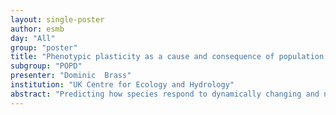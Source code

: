 ```yaml
---
layout: single-poster
author: esmb
day: "All"
group: "poster"
title: "Phenotypic plasticity as a cause and consequence of population dynamics"
subgroup: "POPD"
presenter: "Dominic  Brass"
institution: "UK Centre for Ecology and Hydrology"
abstract: "Predicting how species respond to dynamically changing and novel environments is crucial for guiding conservation and mitigation strategies. Phenotypic plasticity is a mechanism of trait variation demonstrably important in determining how individuals and populations adapt to environmental change. The effects of phenotypic plasticity can be quantified in individuals by measuring environment-trait relationships, but it is often difficult to predict how phenotypic plasticity affects populations from environment-trait relationships alone. Variation in the life-history traits expressed by individuals may alter population processes, and this in turn can feedback to induce further variation in the traits expressed by individuals. This means the assumption that environment-trait relationships validated for individuals are representative of how populations respond to environmental change risks mischaracterising the effect of environmental change on populations. Predicting the effect of phenotypic plasticity on populations necessitates the development and utilisation of specialised predictive tools able to integrate empirically verified mechanisms of trait variation into a population's dynamical processes. We have derived a novel general mathematical framework linking trait variation due to phenotypic plasticity to population dynamics which we apply to the classical example of Nicholson's blowflies. This application reveals a rich set of counter-intuitive population-dynamical behaviours and highlights how seemingly sensible predictions about how environment-trait relationships generalise to population responses break down in the context of a populations dynamical processes. Our results demonstrate the importance of the interplay between phenotypic plasticity and population dynamics and the need to account for the effects of trait variation when making predictions about population responses to environmental change."
---
```

